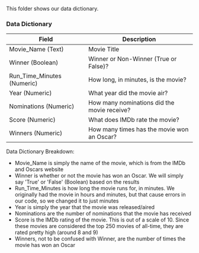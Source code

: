 This folder shows our data dictionary.

### Data Dictionary
| Field | Description |
| ------ | ------ |
| Movie_Name (Text) | Movie Title |
| Winner (Boolean) | Winner or Non-Winner (True or False)? |
| Run_Time_Minutes (Numeric) | How long, in minutes, is the movie? |
| Year (Numeric) | What year did the movie air? |
| Nominations (Numeric) | How many nominations did the movie receive? |
| Score (Numeric) | What does IMDb rate the movie? |
| Winners (Numeric) | How many times has the movie won an Oscar? |

Data Dictionary Breakdown:
- Movie_Name is simply the name of the movie, which is from the IMDb and Oscars website
- Winner is whether or not the movie has won an Oscar. We will simply say 'True' or 'False' (Boolean) based on the results
- Run_Time_Minutes is how long the movie runs for, in minutes. We originally had the movie in hours and minutes, but that cause errors in our code, so we changed it to just minutes
- Year is simply the year that the movie was released/aired
- Nominations are the number of nominations that the movie has received
- Score is the IMDb rating of the movie. This is out of a scale of 10. Since these movies are considered the top 250 movies of all-time, they are rated pretty high (around 8 and 9)
- Winners, not to be confused with Winner, are the number of times the movie has won an Oscar
